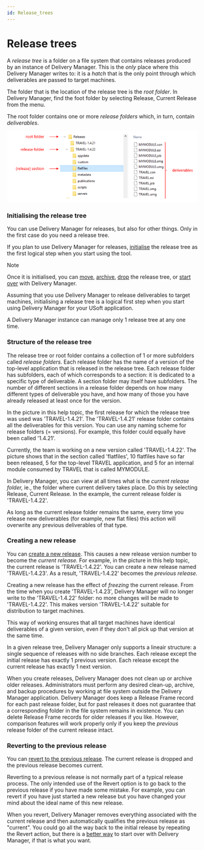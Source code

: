 ```yaml
---
id: Release_trees
---
```


# Release trees

A *release tree* is a folder on a file system that contains releases produced by an instance of Delivery Manager. This is the *only* place where this Delivery Manager writes to: it is a *hatch* that is the only point through which deliverables are passed to target machines.

The folder that is the location of the release tree is the *root folder*. In Delivery Manager, find the foot folder by selecting Release, Current Release from the menu.

The root folder contains one or more *release folders* which, in turn, contain *deliverables*.

![](./assets/332636d5-5319-41dc-9e58-5eecfd338868.png)

### Initialising the release tree

You can use Delivery Manager for releases, but also for other things. Only in the first case do you need a release tree.

If you plan to use Delivery Manager for releases, [initialise](/docs/Continuous_delivery/Delivery_Manager_basic_procedures/Initialising_a_release_tree.md) the release tree as the first logical step when you start using the tool.

> [!NOTE]
> Once it is initialised, you can [move](/docs/Continuous_delivery/Delivery_Manager_basic_procedures/Dropping_moving_archiving_a_release_tree_or_starting_over.md), [archive](/docs/Continuous_delivery/Delivery_Manager_basic_procedures/Dropping_moving_archiving_a_release_tree_or_starting_over.md), [drop](/docs/Continuous_delivery/Delivery_Manager_basic_procedures/Dropping_moving_archiving_a_release_tree_or_starting_over.md) the release tree, or [start over](/docs/Continuous_delivery/Delivery_Manager_basic_procedures/Dropping_moving_archiving_a_release_tree_or_starting_over.md) with Delivery Manager.

Assuming that you use Delivery Manager to release deliverables to target machines, initialising a release tree is a logical first step when you start using Delivery Manager for your USoft application.

A Delivery Manager instance can manage only 1 release tree at any one time.

### Structure of the release tree

The release tree or root folder contains a collection of 1 or more subfolders called *release folders.* Each release folder has the name of a version of the top-level application that is released in the release tree. Each release folder has subfolders, each of which corresponds to a section: it is dedicated to a specific type of deliverable. A section folder may itself have subfolders. The number of different sections in a release folder depends on how many different types of deliverable you have, and how many of those you have already released at least once for the version.

In the picture in this help topic, the first release for which the release tree was used was 'TRAVEL-1.4.21'. The 'TRAVEL-1.4.21' release folder contains all the deliverables for this version. You can use any naming scheme for release folders (= versions). For example, this folder could equally have been called '1.4.21'.

Currently, the team is working on a new version called 'TRAVEL-1.4.22'. The picture shows that in the section called 'flatfiles', 10 flatfiles have so far been released, 5 for the top-level TRAVEL application, and 5 for an internal module consumed by TRAVEL that is called MYMODULE.

In Delivery Manager, you can view at all times what is the *current release folder,* ie., the folder where current delivery takes place. Do this by selecting Release, Current Release. In the example, the current release folder is 'TRAVEL-1.4.22'.

As long as the current release folder remains the same, every time you release new deliverables (for example, new flat files) this action will overwrite any previous deliverables of that type.

### Creating a new release

You can [create a new release](/docs/Continuous_delivery/Delivery_Manager_basic_procedures/Creating_a_new_release.md). This causes a new release version number to become the *current release.* For example, in the picture in this help topic, the current release is 'TRAVEL-1.4.22'. You can create a new release named 'TRAVEL-1.4.23'. As a result, 'TRAVEL-1.4.22' becomes the *previous release.*

Creating a new release has the effect of *freezing* the current release. From the time when you create 'TRAVEL-1.4.23', Delivery Manager will no longer write to the 'TRAVEL-1.4.22' folder: no more changes will be made to 'TRAVEL-1.4.22'. This makes version 'TRAVEL-1.4.22' suitable for distribution to target machines.

This way of working ensures that all target machines have identical deliverables of a given version, even if they don't all pick up that version at the same time.

In a given release tree, Delivery Manager only supports a lineair structure: a single sequence of releases with no side branches. Each release except the initial release has exactly 1 previous version. Each release except the current release has exactly 1 next version.

When you create releases, Delivery Manager does not clean up or archive older releases. Administrators must perform any desired clean-up, archive, and backup procedures by working at file system outside the Delivery Manager application. Delivery Manager does keep a Release Frame record for each past release folder, but for past releases it does not guarantee that a corresponding folder in the file system remains in existence. You can delete Release Frame records for older releases if you like. However, comparison features will work properly only if you keep the *previous* release folder of the current release intact.

### Reverting to the previous release

You can [revert to the previous release](/docs/Continuous_delivery/Delivery_Manager_basic_procedures/Reverting_to_the_previous_release.md). The current release is dropped and the previous release becomes current.

Reverting to a previous release is not normally part of a typical release process. The only intended use of the Revert option is to go back to the previous release if you have made some mistake. For example, you can revert if you have just started a new release but you have changed your mind about the ideal name of this new release.

When you revert, Delivery Manager removes everything associated with the current release and then automatically qualifies the previous release as "current". You could go all the way back to the initial release by repeating the Revert action, but there is a [better way](/docs/Continuous_delivery/Delivery_Manager_basic_procedures/Dropping_moving_archiving_a_release_tree_or_starting_over.md) to start over with Delivery Manager, if that is what you want.